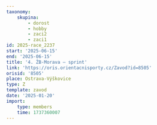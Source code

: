 ```yaml
---
taxonomy:
    skupina:
        - dorost
        - hobby
        - zaci2
        - zaci1
id: 2025-race_2237
start: '2025-06-15'
end: '2025-06-15'
title: '4. ŽB-Morava – sprint'
link: 'https://oris.orientacnisporty.cz/Zavod?id=8505'
orisid: '8505'
place: Ostrava-Výškovice
type: Z
template: zavod
date: '2025-01-20'
import:
    type: members
    time: 1737360007
---
```


